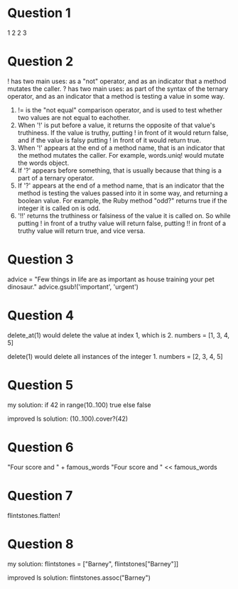 # Question 1
1
2
2
3

# Question 2
! has two main uses: as a "not" operator, and as an indicator that a method mutates the caller. ? has two main uses: as part of the syntax of the ternary operator, and as an indicator that a method is testing a value in some way.

1. != is the "not equal" comparison operator, and is used to test whether two values are not equal to eachother.
2. When '!' is put before a value, it returns the opposite of that value's truthiness. If the value is truthy, putting ! in front of it would return false, and if the value is falsy putting ! in front of it would return true.
3. When '!' appears at the end of a method name, that is an indicator that the method mutates the caller. For example, words.uniq! would mutate the words object.
4. If '?' appears before something, that is usually because that thing is a part of a ternary operator.
5. If '?' appears at the end of a method name, that is an indicator that the method is testing the values passed into it in some way, and returning a boolean value. For example, the Ruby method "odd?" returns true if the integer it is called on is odd.
6. '!!' returns the truthiness or falsiness of the value it is called on. So while putting ! in front of a truthy value will return false, putting !! in front of a truthy value will return true, and vice versa.


# Question 3
advice = "Few things in life are as important as house training your pet dinosaur."
advice.gsub!('important', 'urgent')

# Question 4
delete_at(1) would delete the value at index 1, which is 2.
numbers = [1, 3, 4, 5]

delete(1) would delete all instances of the integer 1.
numbers = [2, 3, 4, 5]

# Question 5
my solution:
if 42 in range(10..100)
  true
else
  false

improved ls solution:
(10..100).cover?(42)

# Question 6
"Four score and " + famous_words
"Four score and " << famous_words

# Question 7
flintstones.flatten!

# Question 8
my solution:
flintstones = ["Barney", flintstones["Barney"]]

improved ls solution:
flintstones.assoc("Barney")